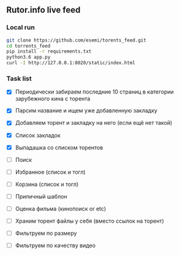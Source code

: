 ## Rutor.info live feed

### Local run
```bash
git clone https://github.com/esemi/torents_feed.git
cd torrents_feed
pip install -r requirements.txt
python3.6 app.py
curl -I http://127.0.0.1:8020/static/index.html
```


### Task list
- [x] Периодически забираем последние 10 страниц в категории зарубежного кина с торента
- [x] Парсим название и ищем уже добавленную закладку
- [x] Добавляем торент и закладку на него (если ещё нет такой)
- [x] Список закладок
- [x] Выпадашка со списком торентов
- [ ] Поиск
- [ ] Избранное (список и тогл)
- [ ] Корзина (список и тогл)
- [ ] Приличный шаблон
- [ ] Оценка фильма (кинопоиск or etc) 
- [ ] Храним торент файлы у себя (вместо ссылок на торент)
- [ ] Фильтруем по размеру
- [ ] Фильтруем по качеству видео


